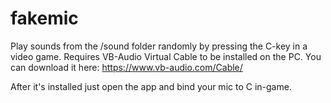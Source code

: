 # fakemic

Play sounds from the /sound folder randomly by pressing the C-key in a video game. Requires VB-Audio Virtual Cable to be installed on the PC. You can download it here: https://www.vb-audio.com/Cable/

After it's installed just open the app and bind your mic to C in-game.
